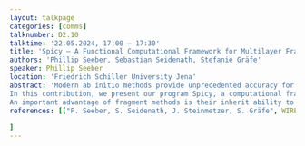 ```yaml
---
layout: talkpage
categories: [comms]
talknumber: D2.10
talktime: '22.05.2024, 17:00 – 17:30'
title: 'Spicy – A Functional Computational Framework for Multilayer Fragment Methods'
authors: 'Phillip Seeber, Sebastian Seidenath, Stefanie Gräfe'
speaker: Phillip Seeber 
location: 'Friedrich Schiller University Jena'
abstract: 'Modern ab initio methods provide unprecedented accuracy for a variety of chemical problems. However, their steep scaling with system size often limits their applicability to relatively small molecules. Even though the rise of linear scaling ab initio methods allows their application to systems with thousands of atoms, important aspects remain unsolved. First, a suitable computational method for both the desired physical property and the type of chemical system needs to be chosen. Not all of them arelinearly scalable. Second, the crossover, where linear scaling methods become more efficient than their conventional counterparts, can arise at already too high computational costs to study dynamic phenomena.
In this contribution, we present our program Spicy, a computational framework for multilayer fragment methods. Combining the concepts of multilayer methods, where each layer is treated at a different, suitable level of theory, and fragment methods, breaking down large systems into smaller parts and combining their results, Spicy implements the multilayer fragment combination range (ML-FCR) formalism. Without altering the underlying computational methods, a flexible partitioning of the system and assignment of suitable methods to each fragment is possible, enabling a tailored and efficient treatment of systems with chemically diverse components.
An important advantage of fragment methods is their inherit ability to utilise network-based parallelism and distribute calculations over many computer nodes. Currently, the individual components for heavily parallel calculations are being developed and implemented in Spicy, namely a Nix-inspired content addressable storage to manage persistent data, a scheduling system based in MPI for distributed quantum and molecular mechanical calculations, as well as an interface to the DBCSR library for distributed block sparse array computations, enabling efficient response tensor and wave function transformations.'
references: [["P. Seeber, S. Seidenath, J. Steinmetzer, S. Gräfe", WIREs Comp. Mol. Science. ,2022, 13.3, e1644]
    
]
---
```

